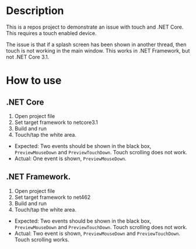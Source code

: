 # Description 
This is a repos project to demonstrate an issue with touch and .NET Core.
This requires a touch enabled device.

The issue is that if a splash screen has been shown in another thread, then touch is not working in the main window. This works in .NET Framework, but not .NET Core 3.1.

# How to use
## .NET Core
1. Open project file
1. Set target framework to netcore3.1
1. Build and run
1. Touch/tap the white area.

- Expected: Two events should be shown in the black box, `PreviewMouseDown` and `PreviewTouchDown`. Touch scrolling does not work.
- Actual: One event is shown, `PreviewMouseDown`.

## .NET Framework.
1. Open project file
1. Set target framework to net462
1. Build and run
1. Touch/tap the white area.

- Expected: Two events should be shown in the black box, `PreviewMouseDown` and `PreviewTouchDown`. Touch scrolling does not work.
- Actual: Two event is shown, `PreviewMouseDown` and `PreviewTouchDown`. Touch scrolling works.

